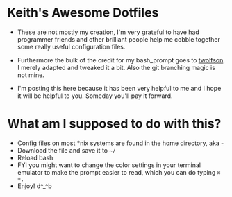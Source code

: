 # Keith's Awesome Dotfiles

* These are not mostly my creation, I'm very grateful to have had
programmer friends and other brilliant people help me cobble together
some really useful configuration files.

* Furthermore the bulk of the credit
for my bash_prompt goes to [twolfson](https://github.com/twolfson/sexy-bash-prompt).
I merely adapted and tweaked it a bit. Also the git branching magic is not mine.

* I'm posting this here because it has been very helpful to me and I hope
it will be helpful to you. Someday you'll pay it forward.

# What am I supposed to do with this?

* Config files on most \*nix systems are found in the home directory, aka `~`
* Download the file and save it to `~/`
* Reload bash
* FYI you might want to change the color settings in your terminal emulator
to make the prompt easier to read, which you can do typing `⌘ +,`
* Enjoy! d^\_^b
